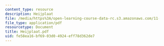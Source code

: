```yaml
---
content_type: resource
description: Heijplaat
file: /media/https%3A/open-learning-course-data-rc.s3.amazonaws.com/11-201-gateway-planning-action-fall-2002/fe58ea16bf6903d04924eff78d362de7_Heijplaat.pdf
file_type: application/pdf
resourcetype: Document
title: Heijplaat.pdf
uid: fe58ea16-bf69-03d0-4924-eff78d362de7
---
```

